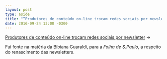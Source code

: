 ```yaml
---
layout: post
type: aside
title: "“Produtores de conteúdo on-line trocam redes sociais por newsletter”, na Folha de S.Paulo"
date: 2016-09-24 13:00 -0300
---
```

[Produtores de conteúdo on-line trocam redes sociais por newsletter](https://www1.folha.uol.com.br/tec/2016/09/1816390-produtores-de-conteudo-trocam-redes-sociais-por-newsletter-para-atingir-publico.shtml) &rarr; 

Fui fonte na matéria da Bibiana Guaraldi, para a _Folha de S.Paulo_, a respeito do renascimento das newsletters.